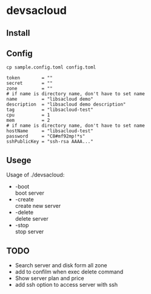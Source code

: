 # devsacloud

## Install

## Config
`cp sample.config.toml config.toml`
```
token        = ""
secret       = ""
zone         = ""
# if name is directory name, don't have to set name
name         = "libsacloud demo"
description  = "libsacloud demo description"
tag          = "libsacloud-test"
cpu          = 1
mem          = 2
# if name is directory name, don't have to set name
hostName     = "libsacloud-test"
password     = "C8#mf92mp!*s"
sshPublicKey = "ssh-rsa AAAA..."
```

## Usege
Usage of ./devsacloud:
- -boot  
  boot server
- -create  
  create new server
- -delete  
  delete server
- -stop  
  stop server

## TODO
- Search server and disk form all zone
- add to confilm when exec delete command
- Show server plan and price
- add ssh option to access server with ssh
